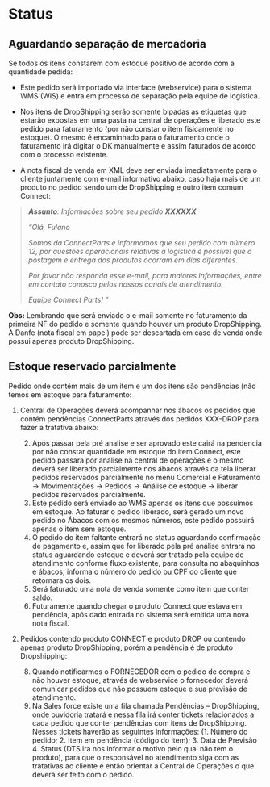 # Status

## Aguardando separação de mercadoria


Se todos os itens constarem com estoque positivo de acordo com a quantidade pedida:

* Este pedido será importado via interface (webservice) para o sistema WMS (WIS) e entra em processo de separação pela equipe de logística.

* Nos itens de DropShipping serão somente bipadas as etiquetas que estarão expostas em uma pasta na central de operações e liberado este pedido para faturamento (por não constar o item fisicamente no estoque). O mesmo é encaminhado para o faturamento onde o faturamento irá digitar o DK manualmente e assim faturados de acordo com o processo existente. 

* A nota fiscal de venda em XML deve ser enviada imediatamente para o cliente juntamente com e-mail informativo abaixo, caso haja mais de um produto no pedido sendo um de DropShipping e outro item comum Connect:
> _**Assunto**: Informações sobre seu pedido **XXXXXX**_
>
>_“Olá, Fulano_
>
>_Somos da ConnectParts e informamos que seu pedido com número 12, por questões operacionais relativas a logística é possível que a postagem e entrega dos produtos ocorram em dias diferentes._
>
>_Por favor não responda esse e-mail, para maiores informações, entre em contato conosco pelos nossos canais de atendimento._
>
>_Equipe Connect Parts! ”_

**Obs:** Lembrando que será enviado o e-mail somente no faturamento da primeira NF do pedido e somente quando houver um produto DropShipping. A Danfe (nota fiscal em papel) pode ser descartada em caso de venda onde possui apenas produto DropShipping.


## Estoque reservado parcialmente

Pedido onde contém mais de um item e um dos itens são pendências (não temos em estoque para faturamento:


1. Central de Operações deverá acompanhar nos ábacos os pedidos que contém pendências ConnectParts através dos pedidos XXX-DROP para fazer a tratativa abaixo:

    2. Após passar pela pré analise e ser aprovado este cairá na pendencia por não constar quantidade em estoque do item Connect, este pedido passara por analise na central de operações e o mesmo deverá ser liberado parcialmente nos ábacos através da tela liberar pedidos reservados parcialmente no menu Comercial e Faturamento -> Movimentações -> Pedidos -> Análise de estoque -> liberar pedidos reservados parcialmente.
    3. Este pedido será enviado ao WMS apenas os itens que possuímos em estoque. Ao faturar o pedido liberado, será gerado um novo pedido no Ábacos com os mesmos números, este pedido possuirá apenas o item sem estoque.
    4. O pedido do item faltante entrará no status aguardando confirmação de pagamento e, assim que for liberado pela pré análise entrará no status aguardando estoque e deverá ser tratado pela equipe de atendimento conforme fluxo existente, para consulta no abaquinhos e ábacos, informa o número do pedido ou CPF do cliente que retornara os dois.
    5. Será faturado uma nota de venda somente como item que conter saldo.
    6. Futuramente quando chegar o produto Connect que estava em pendência, após dado entrada no sistema será emitida uma nova nota fiscal.

7. Pedidos contendo produto CONNECT e produto DROP ou contendo apenas produto DropShipping, porém a pendência é de produto Dropshipping:

    8. Quando notificarmos o FORNECEDOR com o pedido de compra e não houver estoque, através de webservice o fornecedor deverá comunicar pedidos que não possuem estoque e sua previsão de atendimento.
    9. Na Sales force existe uma fila chamada Pendências – DropShipping, onde ouvidoria tratará e nessa fila irá conter tickets relacionados a cada pedido que conter pendências com itens de DropShipping. Nesses tickets haverão as seguintes informações: (1. Número do pedido; 2. Item em pendência (código do item); 3. Data de Previsão 4. Status (DTS ira nos informar o motivo pelo qual não tem o produto), para que o responsável no atendimento siga com as tratativas ao cliente e então orientar a Central de Operações o que deverá ser feito com o pedido.
